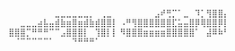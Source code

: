 ⠀⠀⠀⠀⠀⠀⠀⠀⣀⣀⣀⣀⣀⣀⡀⠀⢀⣀⠀
⠀⠀⠀⠀⠀⠀⣠⠞⢛⡉⠁⣀⠀⠹⡁⢻⣿⣿⡄
⠀⠀⣀⣀⣀⣴⣧⣤⣾⣷⣶⣿⣶⣾⣷⣾⣿⣿⡇
⠠⠛⢻⣿⣿⣿⣿⣿⣿⣏⣥⣤⣿⡿⢿⣿⣿⡿⡇
⣿⣿⣿⡉⠛⠛⠛⠉⠉⣠⣿⣿⣿⡇⠀⢹⣿⡇⡇
⠻⣿⣿⣿⣶⣶⣶⣶⣿⣿⣿⣿⣿⠁⠀⣼⠿⠷⠃
⠀⠈⠉⠉⠉⠉⠉⠁⠀⠀⠀⠙⠛⠛⠛⠁⠀⠀⠀
